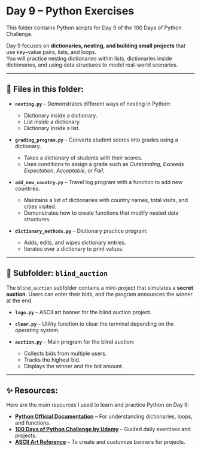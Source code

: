 # Day 9 – Python Exercises

This folder contains Python scripts for Day 9 of the 100 Days of Python Challenge.

Day 9 focuses on **dictionaries, nesting, and building small projects** that use key–value pairs, lists, and loops.  
You will practice nesting dictionaries within lists, dictionaries inside dictionaries, and using data structures to model real-world scenarios.

---

## 📂 Files in this folder:

- **`nesting.py`** – Demonstrates different ways of nesting in Python:

  - Dictionary inside a dictionary.
  - List inside a dictionary.
  - Dictionary inside a list.

- **`grading_program.py`** – Converts student scores into grades using a dictionary.

  - Takes a dictionary of students with their scores.
  - Uses conditions to assign a grade such as _Outstanding_, _Exceeds Expectation_, _Acceptable_, or _Fail_.

- **`add_new_country.py`** – Travel log program with a function to add new countries:

  - Maintains a list of dictionaries with country names, total visits, and cities visited.
  - Demonstrates how to create functions that modify nested data structures.

- **`dictionary_methods.py`** – Dictionary practice program:
  - Adds, edits, and wipes dictionary entries.
  - Iterates over a dictionary to print values.

---

## 📂 Subfolder: `blind_auction`

The `blind_auction` subfolder contains a mini-project that simulates a **secret auction**. Users can enter their bids, and the program announces the winner at the end.

- **`logo.py`** – ASCII art banner for the blind auction project.

- **`clear.py`** – Utility function to clear the terminal depending on the operating system.

- **`auction.py`** – Main program for the blind auction:
  - Collects bids from multiple users.
  - Tracks the highest bid.
  - Displays the winner and the bid amount.

---

## ✨ Resources:

Here are the main resources I used to learn and practice Python on Day 9:

- [**Python Official Documentation**](https://docs.python.org/3/) – For understanding dictionaries, loops, and functions.
- [**100 Days of Python Challenge by Udemy**](https://www.udemy.com/course/100-days-of-code/?couponCode=KEEPLEARNING) – Guided daily exercises and projects.
- [**ASCII Art Reference**](https://textart.sh/) – To create and customize banners for projects.
